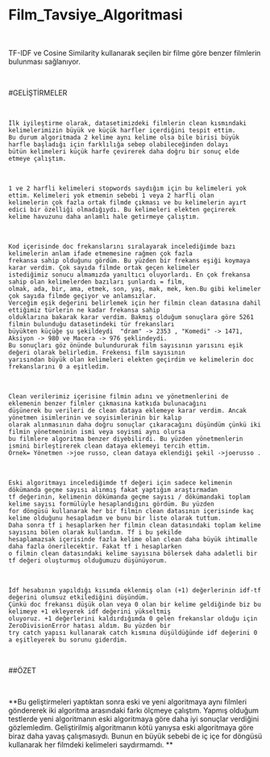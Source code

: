# Film_Tavsiye_Algoritmasi

<br/>

TF-IDF ve Cosine Similarity kullanarak seçilen bir filme göre benzer filmlerin bulunması sağlanıyor.

<br/>

#GELİŞTİRMELER

<br/>

```
İlk iyileştirme olarak, datasetimizdeki filmlerin clean kısmındaki kelimelerimizin büyük ve küçük harfler içerdiğini tespit ettim. 
Bu durum algoritmada 2 kelime aynı kelime olsa bile birisi büyük harfle başladığı için farklılığa sebep olabileceğinden dolayı 
bütün kelimeleri küçük harfe çevirerek daha doğru bir sonuç elde etmeye çalıştım.
```

<br/>

```
1 ve 2 harfli kelimeleri stopwords saydığım için bu kelimeleri yok ettim. Kelimeleri yok etmemin sebebi 1 veya 2 harfli olan 
kelimelerin çok fazla ortak filmde çıkması ve bu kelimelerin ayırt edici bir özelliği olmadığıydı. Bu kelimeleri elekten geçirerek 
kelime havuzunu daha anlamlı hale getirmeye çalıştım.
```

<br/>

```
Kod içerisinde doc frekanslarını sıralayarak incelediğimde bazı kelimelerin anlam ifade etmemesine rağmen çok fazla 
frekansa sahip olduğunu gördüm. Bu yüzden bir frekans eşiği koymaya karar verdim. Çok sayıda filmde ortak geçen kelimeler 
istediğimiz sonucu almamızda yanıltıcı oluyorlardı. En çok frekansa sahip olan kelimelerden bazıları şunlardı = film, 
olmak, ada, bir, ama, etmek, son, yaş, mak, mek, ken.Bu gibi kelimeler çok sayıda filmde geçiyor ve anlamsızlar. 
Verceğim eşik değerini belirlemek için her filmin clean datasına dahil ettiğimiz türlerin ne kadar frekansa sahip 
olduklarına bakarak karar verdim. Bakmış olduğum sonuçlara göre 5261 filmin bulunduğu datasetindeki tür frekansları
büyükten küçüğe şu şekildeydi  "dram" -> 2353 , "Komedi" -> 1471,   Aksiyon -> 980 ve Macera -> 976 şeklindeydi. 
Bu sonuçları göz önünde bulundururak film sayısının yarısını eşik değeri olarak belirledim. Frekensı film sayısının 
yarısından büyük olan kelimeleri elekten geçirdim ve kelimelerin doc frekanslarını 0 a eşitledim.
```

<br/>

```
Clean verilerimiz içerisine filmin adını ve yönetmenlerini de eklemenin benzer filmler çıkmasına katkıda bulunacağını 
düşünerek bu verileri de clean dataya eklemeye karar verdim. Ancak yönetmen isimlerinin ve soyisimlerinin bir kalıp 
olarak alınmasının daha doğru sonuçlar çıkaracağını düşündüm çünkü iki filmin yönetmeninin ismi veya soyismi aynı olursa 
bu filmlere algoritma benzer diyebilirdi. Bu yüzden yönetmenlerin ismini birleştirerek clean dataya eklemeyi tercih ettim.
Örnek= Yönetmen ->joe russo, clean dataya eklendiği şekil ->joerusso . 
```

<br/>

```
Eski algoritmayı incelediğimde tf değeri için sadece kelimenin dökümanda geçme sayısı alınmış fakat yaptığım araştırmadan 
tf değerinin, kelimenin dökümanda geçme sayısı / dökümandaki toplam kelime sayısı formülüyle hesaplandığını gördüm. Bu yüzden 
for döngüsü kullanarak her bir filmin clean datasının içerisinde kaç kelime olduğunu hesapladım ve bunu bir liste olarak tuttum.
Daha sonra tf i hesaplarken her filmin clean datasındaki toplam kelime sayısını bölen olarak kullandım. Tf i bu şekilde 
hesaplamazsak içerisinde fazla kelime olan clean daha büyük ihtimalle daha fazla önerilecektir. Fakat tf i hesaplarken 
o filmin clean datasındaki kelime sayısına bölersek daha adaletli bir tf değeri oluşturmuş olduğumuzu düşünüyorum.
```

<br/>

```
İdf hesabının yapıldığı kısımda eklenmiş olan (+1) değerlerinin idf-tf değerini olumsuz etkilediğini düşündüm. 
Çünkü doc frekansı düşük olan veya 0 olan bir kelime geldiğinde biz bu kelimeye +1 ekleyerek idf değerini yükseltmiş
oluyoruz. +1 değerlerini kaldırdığımda 0 gelen frekanslar olduğu için ZeroDivisionError hatası aldım. Bu yüzden bir 
try catch yapısı kullanarak catch kısmına düşüldüğünde idf değerini 0 a eşitleyerek bu sorunu giderdim.
```
<br/>

##ÖZET

<br/>

**Bu geliştirmeleri yaptıktan sonra eski ve yeni algoritmaya aynı filmleri göndererek iki algoritma arasındaki farkı ölçmeye çalıştım. Yapmış olduğum testlerde yeni algoritmanın eski algoritmaya göre daha iyi sonuçlar verdiğini gözlemledim. Geliştirilmiş algoritmanın kötü yanıysa eski algoritmaya göre biraz daha yavaş çalışmasıydı. Bunun en büyük sebebi de iç içe for döngüsü kullanarak her filmdeki kelimeleri saydırmamdı. **


